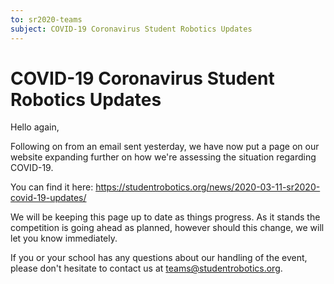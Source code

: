 ```yaml
---
to: sr2020-teams
subject: COVID-19 Coronavirus Student Robotics Updates
---
```


# COVID-19 Coronavirus Student Robotics Updates

Hello again,

Following on from an email sent yesterday, we have now put a page on our website expanding further on how we're assessing the situation regarding COVID-19.

You can find it here: https://studentrobotics.org/news/2020-03-11-sr2020-covid-19-updates/

We will be keeping this page up to date as things progress. As it stands the competition is going ahead as planned, however should this change, we will let you know immediately.

If you or your school has any questions about our handling of the event, please don't hesitate to contact us at teams@studentrobotics.org.
